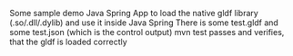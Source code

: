 Some sample demo Java Spring App to load the native gldf library (.so/.dll/.dylib) and use it inside Java Spring
There is some test.gldf and some test.json (which is the control output)
mvn test passes and verifies, that the gldf is loaded correctly
